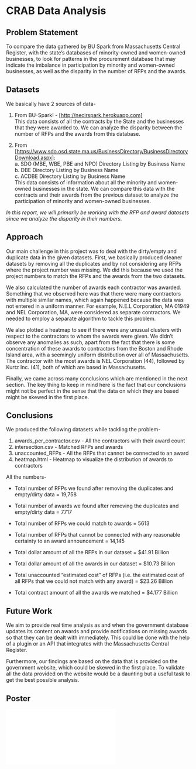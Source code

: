 # CRAB Data Analysis

## Problem Statement

To compare the data gathered by BU Spark from Massachusetts Central Register, with the
state’s databases of minority-owned and women-owned businesses, to look for patterns in the
procurement database that may indicate the imbalance in participation by minority and
women-owned businesses, as well as the disparity in the number of RFPs and the awards.

## Datasets

We basically have 2 sources of data-  

1. From BU-Spark! - [http://necirspark.herokuapp.com]  
This data consists of all the contracts by the State and the businesses that they were
awarded to. We can analyze the disparity between the number of RFPs and the awards
from this database.

2. From [https://www.sdo.osd.state.ma.us/BusinessDirectory/BusinessDirectoryDownload.aspx]:  
  a. SDO (MBE, WBE, PBE and NPO) Directory Listing by Business Name  
  b. DBE Directory Listing by Business Name  
  c. ACDBE Directory Listing by Business Name  
This data consists of information about all the minority and women-owned businesses in
the state. We can compare this data with the contracts and their awards from the
previous dataset to analyze the participation of minority and women-owned businesses.

*In this report, we will primarily be working with the RFP and award datasets since we analyze the disparity in their numbers.*

## Approach

Our main challenge in this project was to deal with the dirty/empty and duplicate data in the given datasets. First, we basically produced cleaner datasets by removing all the duplicates and by not considering any RFPs where the project number was missing. We did this because we used the project numbers to match the RFPs and the awards from the two datasets.  

We also calculated the number of awards each contractor was awarded. Something that we observed here was that there were many contractors with multiple similar names, which again happened because the data was not entered in a uniform manner. For example, N.E.L Corporation, MA 01949 and NEL Corporation, MA, were considered as separate contractors. We needed to employ a separate algorithm to tackle this problem.  

We also plotted a heatmap to see if there were any unusual clusters with respect to the
contractors to whom the awards were given. We didn’t observe any anomalies as such, apart
from the fact that there is some concentration of these awards to contractors from the Boston
and Rhode Island area, with a seemingly uniform distribution over all of Massachusetts. The
contractor with the most awards is NEL Corporation (44), followed by Kurtz Inc. (41), both of
which are based in Massachusetts.  

Finally, we came across many conclusions which are mentioned in the next section. The key
thing to keep in mind here is the fact that our conclusions might not be perfect in the sense that
the data on which they are based might be skewed in the first place.  

## Conclusions

We produced the following datasets while tackling the problem-  

1. awards_per_contractor.csv - All the contractors with their award count  
2. intersection.csv - Matched RFPs and awards  
3. unaccounted_RFPs - All the RFPs that cannot be connected to an award  
4. heatmap.html - Heatmap to visualize the distribution of awards to contractors  

All the numbers-  

* Total number of RFPs we found after removing the duplicates and empty/dirty data =
19,758  

* Total number of awards we found after removing the duplicates and empty/dirty data =
7717  

* Total number of RFPs we could match to awards = 5613  

* Total number of RFPs that cannot be connected with any reasonable certainty to an
award announcement = 14,145  

* Total dollar amount of all the RFPs in our dataset = $41.91 Billion  

* Total dollar amount of all the awards in our dataset = $10.73 Billion  

* Total unaccounted “estimated cost” of RFPs (i.e. the estimated cost of all RFPs that we
could not match with any award) = $23.26 Billion  

* Total contract amount of all the awards we matched = $4.177 Billion  

## Future Work

We aim to provide real time analysis as and when the government database updates its content
on awards and provide notifications on missing awards so that they can be dealt with
immediately. This could be done with the help of a plugin or an API that integrates with the
Massachusetts Central Register.  

Furthermore, our findings are based on the data that is provided on the government website,
which could be skewed in the first place. To validate all the data provided on the website would
be a daunting but a useful task to get the best possible analysis.  

## Poster

![Poster](Poster.pdf)
